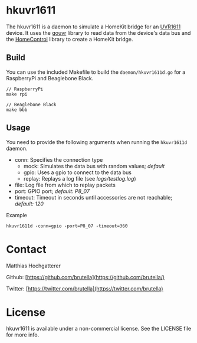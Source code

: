 # hkuvr1611

The hkuvr1611 is a daemon to simulate a HomeKit bridge for an [UVR1611][uvr1611] device. It uses the [gouvr][gouvr] library to read data from the device's data bus and the [HomeControl][hc] library to create a HomeKit bridge.

[uvr1611]: http://www.ta.co.at/en/products/uvr1611/
[hc]: https://github.com/brutella/hc
[gouvr]: https://github.com/brutella/gouvr

## Build

You can use the included Makefile to build the `daemon/hkuvr1611d.go` for a RaspberryPi and Beaglebone Black.

```make
// RaspberryPi
make rpi
    
// Beaglebone Black
make bbb
```

## Usage

You need to provide the following arguments when running the `hkuvr1611d` daemon.

- conn: Specifies the connection type
    - mock: Simulates the data bus with random values; *default*
    - gpio: Uses a gpio to connect to the data bus
    - replay: Replays a log file (see *logs/testlog.log*)
- file: Log file from which to replay packets
- port: GPIO port; *default: P8_07*
- timeout: Timeout in seconds until accessories are not reachable; *default: 120*

Example

    hkuvr1611d -conn=gpio -port=P8_07 -timeout=360

# Contact

Matthias Hochgatterer

Github: [https://github.com/brutella](https://github.com/brutella/)

Twitter: [https://twitter.com/brutella](https://twitter.com/brutella)


# License

hkuvr1611 is available under a non-commercial license. See the LICENSE file for more info.